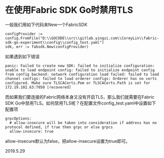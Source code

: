 # 在使用Fabric SDK Go时禁用TLS

一般我们用如下代码来New一个FabricSDK

	configProvider := config.FromFile("D:\\GOCODE\\src\\gitlab.yingzi.com\\CoreyLin\\fabric-sdk-go-experiment\\config\\config_test.yaml")
	sdk, err := fabsdk.New(configProvider)
	
如果遇到如下错误

	panic: Failed to create new SDK: failed to initialize configuration: unable to load endpoint config: failed to initialize endpoint config from config backend: network configuration load failed: failed to load channel configs: failed to load orderer configs: Orderer has no certs configured. Make sure TLSCACerts.Pem or TLSCACerts.Path is set for 172.19.102.63:7050 [recovered]
	
而如果我们要连接的Fabric网络本身又没有开启TLS，那么我们就需要在Fabric SDK Go中禁用TLS。如何禁用TLS呢？在配置文件config_test.yaml中设置如下配置项

    grpcOptions:
      # allow-insecure will be taken into consideration if address has no protocol defined, if true then grpc or else grpcs
      allow-insecure: true
	  
allow-insecure默认为false，把allow-insecure设置为true即可。

2019.5.29
